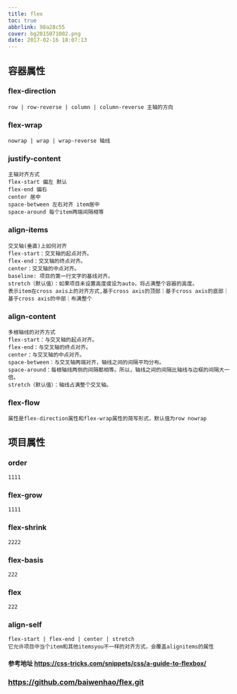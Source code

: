 ```yaml
---
title: flex
toc: true
abbrlink: 98a28c55
cover: bg2015071002.png
date: 2017-02-16 18:07:13
---
```


## 容器属性
### flex-direction
```
row | row-reverse | column | column-reverse 主轴的方向
```

### flex-wrap
```
nowrap | wrap | wrap-reverse 轴线
```

### justify-content
```
主轴对齐方式
flex-start 偏左 默认
flex-end 偏右
center 居中
space-between 左右对齐 item居中
space-around 每个item两端间隔相等
```

### align-items
```
交叉轴(垂直)上如何对齐
flex-start：交叉轴的起点对齐。
flex-end：交叉轴的终点对齐。
center：交叉轴的中点对齐。
baseline: 项目的第一行文字的基线对齐。
stretch（默认值）：如果项目未设置高度或设为auto，将占满整个容器的高度。
表示item在cross axis上的对齐方式,基于cross axis的顶部｜基于cross axis的底部｜基于cross axis的中部｜布满整个
```

### align-content
```
多根轴线的对齐方式
flex-start：与交叉轴的起点对齐。
flex-end：与交叉轴的终点对齐。
center：与交叉轴的中点对齐。
space-between：与交叉轴两端对齐，轴线之间的间隔平均分布。
space-around：每根轴线两侧的间隔都相等。所以，轴线之间的间隔比轴线与边框的间隔大一倍。
stretch（默认值）：轴线占满整个交叉轴。
```

### flex-flow
```
属性是flex-direction属性和flex-wrap属性的简写形式，默认值为row nowrap
```

## 项目属性

### order
```
1111
```

### flex-grow
```
1111
```

### flex-shrink
```
2222
```

### flex-basis
```
222
```

### flex
```
222
```

### align-self
```
flex-start | flex-end | center | stretch
它允许项目中当个item和其他itemsyou不一样的对齐方式，会覆盖alignitems的属性
```

#### 参考地址 https://css-tricks.com/snippets/css/a-guide-to-flexbox/
### https://github.com/baiwenhao/flex.git











